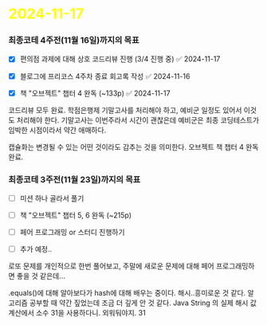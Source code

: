# <span style="color:yellow">2024-11-17</span>

### 최종코테 4주전(11월 16일)까지의 목표
- [x] 편의점 과제에 대해 상호 코드리뷰 진행 (3/4 진행 중) ✅ 2024-11-17
- [x] 블로그에 프리코스 4주차 종료 회고록 작성 ✅ 2024-11-16
- [x] 책 "오브젝트" 챕터 4 완독  (~133p) ✅ 2024-11-17


코드리뷰 모두 완료.
학점은행제 기말고사를 처리해야 하고, 예비군 일정도 있어서 이것도 처리해야 한다.
기말고사는 이번주라서 시간이 괜찮은데 예비군은 최종 코딩테스트가 임박한 시점이라서 약간 애매하다.


캡슐화는 변경될 수 있는 어떤 것이라도 감추는 것을 의미한다.
오브젝트 책 챕터 4 완독 완료.


### 최종코테 3주전(11월 23일)까지의 목표
- [ ] 미션 하나 골라서 풀기
- [ ] 책 "오브젝트" 챕터 5, 6 완독 (~215p)
- [ ] 페어 프로그래밍 or 스터디 진행하기
- [ ] 추가 예정..


로또 문제를 개인적으로 한번 풀어보고, 주말에 새로운 문제에 대해 페어 프로그래밍하면 좋을 것 같은데...

.equals()에 대해 알아보다가 hash에 대해 배우는 중이다.
해시..흥미로운 것 같다. 알고리즘 공부할 때 약간 짚었는데 조금 더 깊게 안 것 같다. Java String 의 실제 해시 값 계산에서 소수 31을 사용하다니. 외워둬야지. 31